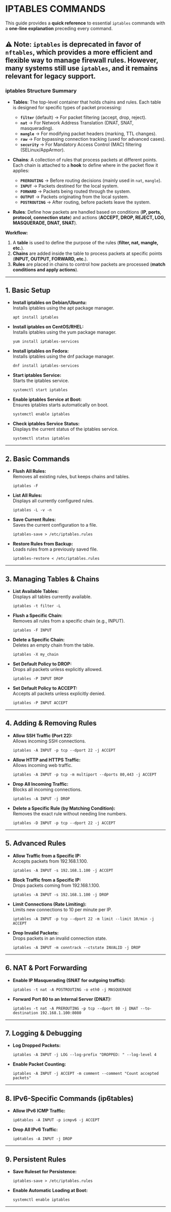 # **IPTABLES COMMANDS**  

This guide provides a **quick reference** to essential `iptables` commands with a **one-line explanation** preceding every command.  

⚠ **Note:** `iptables` is **deprecated** in favor of `nftables`, which provides a more efficient and flexible way to manage firewall rules. However, many systems still use `iptables`, and it remains relevant for legacy support.
---

### **iptables Structure Summary**  

- **Tables**: The top-level container that holds chains and rules. Each table is designed for specific types of packet processing:  
  - **`filter`** (default) → For packet filtering (accept, drop, reject).  
  - **`nat`** → For Network Address Translation (DNAT, SNAT, masquerading).  
  - **`mangle`** → For modifying packet headers (marking, TTL changes).  
  - **`raw`** → For bypassing connection tracking (used for advanced cases).  
  - **`security`** → For Mandatory Access Control (MAC) filtering (SELinux/AppArmor).  

- **Chains**: A collection of rules that process packets at different points. Each chain is attached to a **hook** to define where in the packet flow it applies:  
  - **`PREROUTING`** → Before routing decisions (mainly used in `nat`, `mangle`).  
  - **`INPUT`** → Packets destined for the local system.  
  - **`FORWARD`** → Packets being routed through the system.  
  - **`OUTPUT`** → Packets originating from the local system.  
  - **`POSTROUTING`** → After routing, before packets leave the system.  

- **Rules**: Define how packets are handled based on conditions (**IP, ports, protocol, connection state**) and actions (**ACCEPT, DROP, REJECT, LOG, MASQUERADE, DNAT, SNAT**).  

**Workflow:**  
1. A **table** is used to define the purpose of the rules (**filter, nat, mangle, etc.**).  
2. **Chains** are added inside the table to process packets at specific points (**INPUT, OUTPUT, FORWARD, etc.**).  
3. **Rules** are placed in chains to control how packets are processed (**match conditions and apply actions**).  

---

## **1. Basic Setup**  

- **Install iptables on Debian/Ubuntu:**  
  Installs iptables using the apt package manager.  
  ```
  apt install iptables
  ```  

- **Install iptables on CentOS/RHEL:**  
  Installs iptables using the yum package manager.  
  ```
  yum install iptables-services
  ```  

- **Install iptables on Fedora:**  
  Installs iptables using the dnf package manager.  
  ```
  dnf install iptables-services
  ```  

- **Start iptables Service:**  
  Starts the iptables service.  
  ```
  systemctl start iptables
  ```  

- **Enable iptables Service at Boot:**  
  Ensures iptables starts automatically on boot.  
  ```
  systemctl enable iptables
  ```  

- **Check iptables Service Status:**  
  Displays the current status of the iptables service.  
  ```
  systemctl status iptables
  ```  

---

## **2. Basic Commands**  

- **Flush All Rules:**  
  Removes all existing rules, but keeps chains and tables.  
  ```
  iptables -F
  ```  

- **List All Rules:**  
  Displays all currently configured rules.  
  ```
  iptables -L -v -n
  ```  

- **Save Current Rules:**  
  Saves the current configuration to a file.  
  ```
  iptables-save > /etc/iptables.rules
  ```  

- **Restore Rules from Backup:**  
  Loads rules from a previously saved file.  
  ```
  iptables-restore < /etc/iptables.rules
  ```  

---

## **3. Managing Tables & Chains**  

- **List Available Tables:**  
  Displays all tables currently available.  
  ```
  iptables -t filter -L
  ```  

- **Flush a Specific Chain:**  
  Removes all rules from a specific chain (e.g., INPUT).  
  ```
  iptables -F INPUT
  ```  

- **Delete a Specific Chain:**  
  Deletes an empty chain from the table.  
  ```
  iptables -X my_chain
  ```  

- **Set Default Policy to DROP:**  
  Drops all packets unless explicitly allowed.  
  ```
  iptables -P INPUT DROP
  ```  

- **Set Default Policy to ACCEPT:**  
  Accepts all packets unless explicitly denied.  
  ```
  iptables -P INPUT ACCEPT
  ```  

---

## **4. Adding & Removing Rules**  

- **Allow SSH Traffic (Port 22):**  
  Allows incoming SSH connections.  
  ```
  iptables -A INPUT -p tcp --dport 22 -j ACCEPT
  ```  

- **Allow HTTP and HTTPS Traffic:**  
  Allows incoming web traffic.  
  ```
  iptables -A INPUT -p tcp -m multiport --dports 80,443 -j ACCEPT
  ```  

- **Drop All Incoming Traffic:**  
  Blocks all incoming connections.  
  ```
  iptables -A INPUT -j DROP
  ```  

- **Delete a Specific Rule (by Matching Condition):**  
  Removes the exact rule without needing line numbers.  
  ```
  iptables -D INPUT -p tcp --dport 22 -j ACCEPT
  ```  

---

## **5. Advanced Rules**  

- **Allow Traffic from a Specific IP:**  
  Accepts packets from 192.168.1.100.  
  ```
  iptables -A INPUT -s 192.168.1.100 -j ACCEPT
  ```  

- **Block Traffic from a Specific IP:**  
  Drops packets coming from 192.168.1.100.  
  ```
  iptables -A INPUT -s 192.168.1.100 -j DROP
  ```  

- **Limit Connections (Rate Limiting):**  
  Limits new connections to 10 per minute per IP.  
  ```
  iptables -A INPUT -p tcp --dport 22 -m limit --limit 10/min -j ACCEPT
  ```  

- **Drop Invalid Packets:**  
  Drops packets in an invalid connection state.  
  ```
  iptables -A INPUT -m conntrack --ctstate INVALID -j DROP
  ```  

---

## **6. NAT & Port Forwarding**  

- **Enable IP Masquerading (SNAT for outgoing traffic):**  
  ```
  iptables -t nat -A POSTROUTING -o eth0 -j MASQUERADE
  ```  

- **Forward Port 80 to an Internal Server (DNAT):**  
  ```
  iptables -t nat -A PREROUTING -p tcp --dport 80 -j DNAT --to-destination 192.168.1.100:8080
  ```  

---

## **7. Logging & Debugging**  

- **Log Dropped Packets:**  
  ```
  iptables -A INPUT -j LOG --log-prefix "DROPPED: " --log-level 4
  ```  

- **Enable Packet Counting:**  
  ```
  iptables -A INPUT -j ACCEPT -m comment --comment "Count accepted packets"
  ```  

---

## **8. IPv6-Specific Commands (ip6tables)**  

- **Allow IPv6 ICMP Traffic:**  
  ```
  ip6tables -A INPUT -p icmpv6 -j ACCEPT
  ```  

- **Drop All IPv6 Traffic:**  
  ```
  ip6tables -A INPUT -j DROP
  ```  

---

## **9. Persistent Rules**  

- **Save Ruleset for Persistence:**  
  ```
  iptables-save > /etc/iptables.rules
  ```  

- **Enable Automatic Loading at Boot:**  
  ```
  systemctl enable iptables
  ```  

---
